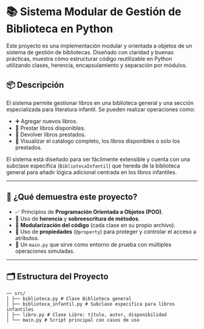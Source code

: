 # 📚 Sistema Modular de Gestión de Biblioteca en Python

Este proyecto es una implementación modular y orientada a objetos de un sistema de gestión de bibliotecas. Diseñado con claridad y buenas prácticas, muestra cómo estructurar código reutilizable en Python utilizando clases, herencia, encapsulamiento y separación por módulos.

## 📦 Descripción

El sistema permite gestionar libros en una biblioteca general y una sección especializada para literatura infantil. Se pueden realizar operaciones como:

- ➕ Agregar nuevos libros.
- 📖 Prestar libros disponibles.
- 🔁 Devolver libros prestados.
- 👀 Visualizar el catálogo completo, los libros disponibles o solo los prestados.

El sistema está diseñado para ser fácilmente extensible y cuenta con una subclase específica (`BibliotecaInfantil`) que hereda de la biblioteca general para añadir lógica adicional centrada en los libros infantiles.

---

## 🧠 ¿Qué demuestra este proyecto?

- ✅ Principios de **Programación Orientada a Objetos (POO)**.
- 🧬 Uso de **herencia** y **sobreescritura de métodos**.
- 📂 **Modularización del código** (cada clase en su propio archivo).
- 🔐 Uso de **propiedades** (`@property`) para proteger y controlar el acceso a atributos.
- 🚀 Un `main.py` que sirve como entorno de prueba con múltiples operaciones simuladas.

---

## 🗂️ Estructura del Proyecto
```
── src/
│ ├── biblioteca.py # Clase Biblioteca general
│ ├── biblioteca_infantil.py # Subclase específica para libros infantiles
│ ├── libro.py # Clase Libro: título, autor, disponibilidad
│ └── main.py # Script principal con casos de uso
```


